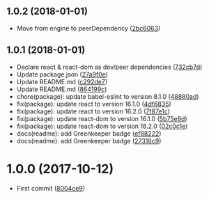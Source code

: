 <a name="1.0.2"></a>
## 1.0.2 (2018-01-01)

* Move from engine to peerDependency ([2bc6063](https://github.com/Kikobeats/react-img-atv/commit/2bc6063))



<a name="1.0.1"></a>
## 1.0.1 (2018-01-01)

* Declare react & react-dom as dev/peer dependencies ([732cb7d](https://github.com/Kikobeats/react-img-atv/commit/732cb7d))
* Update package.json ([27a9f0e](https://github.com/Kikobeats/react-img-atv/commit/27a9f0e))
* Update README.md ([c292de7](https://github.com/Kikobeats/react-img-atv/commit/c292de7))
* Update README.md ([864199c](https://github.com/Kikobeats/react-img-atv/commit/864199c))
* chore(package): update babel-eslint to version 8.1.0 ([48880ad](https://github.com/Kikobeats/react-img-atv/commit/48880ad))
* fix(package): update react to version 16.1.0 ([4df6835](https://github.com/Kikobeats/react-img-atv/commit/4df6835))
* fix(package): update react to version 16.2.0 ([7f87e1c](https://github.com/Kikobeats/react-img-atv/commit/7f87e1c))
* fix(package): update react-dom to version 16.1.0 ([5b75e8d](https://github.com/Kikobeats/react-img-atv/commit/5b75e8d))
* fix(package): update react-dom to version 16.2.0 ([02c0c1e](https://github.com/Kikobeats/react-img-atv/commit/02c0c1e))
* docs(readme): add Greenkeeper badge ([ef88222](https://github.com/Kikobeats/react-img-atv/commit/ef88222))
* docs(readme): add Greenkeeper badge ([27318c9](https://github.com/Kikobeats/react-img-atv/commit/27318c9))



<a name="1.0.0"></a>
# 1.0.0 (2017-10-12)

* First commit ([8004ce9](https://github.com/Kikobeats/react-img-atv/commit/8004ce9))



